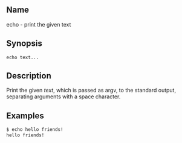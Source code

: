 ## Name

echo - print the given text

## Synopsis

`echo text...`

## Description

Print the given *text*, which is passed as argv, to the standard output,
separating arguments with a space character.

## Examples

```sh
$ echo hello friends!
hello friends!
```
